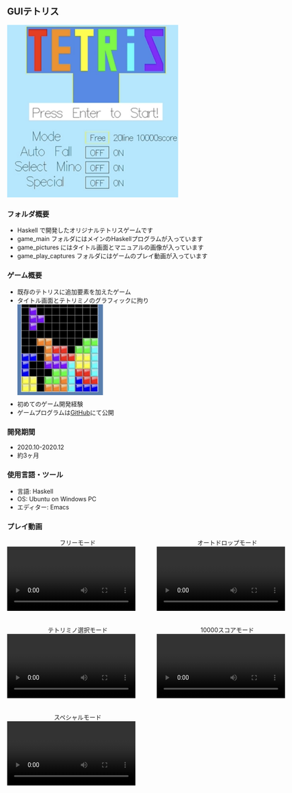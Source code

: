 <style>
  .no-bullet {
    list-style-type: none;
    padding: 0;
  }
  .no-bullet li {
    display: flex;
    align-items: center;
    margin-bottom: 10px;
  }
  .no-bullet video, .no-bullet img {
    margin-right: 10px;
  }
</style>

<!-- 箇条書きを横に表示するクラス -->
<!-- 使用する先頭に <ul class="horizontal-list"><li> -->
<style>
  .horizontal-list {
    display: flex;
    padding: 0;
    list-style-type: none;
  }
  .horizontal-list li {
    display: flex;
    flex-direction: column;
    align-items: center;
    margin-right: 20px;
  }
  .horizontal-list video, .horizontal-list img {
    margin-bottom: 10px;
  }
</style>

## GUIテトリス
<img src="/2021_1_Tetris/game_pictures/タイトル画面.png" width="400x400">

### フォルダ概要
* Haskell で開発したオリジナルテトリスゲームです
* game_main フォルダにはメインのHaskellプログラムが入っています
* game_pictures にはタイトル画面とマニュアルの画像が入っています
* game_play_captures フォルダにはゲームのプレイ動画が入っています

### ゲーム概要
* 既存のテトリスに追加要素を加えたゲーム
* タイトル画面とテトリミノのグラフィックに拘り
    <ul class="no-bullet"><li>
    <img src="/2021_1_Tetris/game_pictures/tetrimino.jpg" width="200x200">
    </li></ul>
* 初めてのゲーム開発経験
* ゲームプログラムは[GitHub](https://github.com/nyutonn/GameDevelopment/blob/main/2021_1_Tetris/game_main/tetris_run.hs)にて公開

### 開発期間
* 2020.10-2020.12
* 約3ヶ月

### 使用言語・ツール
* 言語: Haskell
* OS: Ubuntu on Windows PC
* エディター: Emacs

### プレイ動画
<ul class="horizontal-list">
    <li>フリーモード
    <ul class="no-bullet"><li>
        <video width="300" controls>
        <source src="/2021_1_Tetris/game_play_captures/0_free_game.mp4" type="video/mp4">
        </video></li></ul>
    </li>
    <li>オートドロップモード
        <ul class="no-bullet"><li>
        <video width="300" controls>
        <source src="/2021_1_Tetris/game_play_captures/1_auto_dtop.mp4" type="video/mp4">
        </video></li></ul>
    </li>
</ul>
<ul class="horizontal-list">
    <li>テトリミノ選択モード
        <ul class="no-bullet"><li>
        <video width="300" controls>
        <source src="/2021_1_Tetris/game_play_captures/2_select_tetrimino.mp4" type="video/mp4">
        </video></li></ul>
    </li>
    <li>10000スコアモード
        <ul class="no-bullet"><li>
        <video width="300" controls style="margin-right: 10px;">
        <source src="/2021_1_Tetris/game_play_captures/3_10000score_challenge.mp4" type="video/mp4">
        </video></li></ul>
    </li>
</ul>
<ul class="horizontal-list">
    <li>スペシャルモード
        <ul class="no-bullet"><li>
        <video width="300" controls>
        <source src="/2021_1_Tetris/game_play_captures/4_special_mode.mp4" type="video/mp4">
        </video></li></ul>
    </li>
</ul>